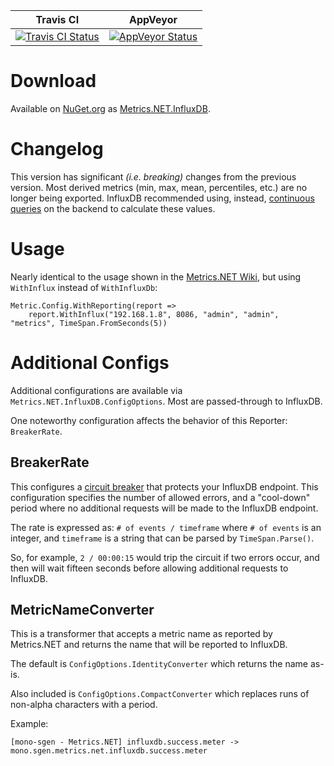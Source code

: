 | Travis CI | AppVeyor |
|----------|----------|
|[![Travis CI Status](https://travis-ci.org/mnadel/metrics.net.influxdb.svg?branch=master)](https://travis-ci.org/mnadel/metrics.net.influxdb)|[![AppVeyor Status](https://ci.appveyor.com/api/projects/status/gkd1n41vkigtm4q4?svg=true)](https://ci.appveyor.com/project/mnadel/metrics-net-influxdb)|

# Download

Available on [NuGet.org](https://www.nuget.org/packages/Metrics.NET.InfluxDB/) as [Metrics.NET.InfluxDB](https://www.nuget.org/packages/Metrics.NET.InfluxDB/).

# Changelog

This version has significant *(i.e. breaking)* changes from the previous version. Most derived metrics (min, max, mean, percentiles, etc.) are no longer being exported. InfluxDB recommended using, instead, [continuous queries](https://influxdb.com/docs/v0.9/query_language/continuous_queries.html) on the backend to calculate these values.

# Usage

Nearly identical to the usage shown in the [Metrics.NET Wiki](https://github.com/etishor/Metrics.NET/wiki/InfluxDb), but using `WithInflux` instead of `WithInfluxDb`:

    Metric.Config.WithReporting(report => 
        report.WithInflux("192.168.1.8", 8086, "admin", "admin", "metrics", TimeSpan.FromSeconds(5))

# Additional Configs

Additional configurations are available via `Metrics.NET.InfluxDB.ConfigOptions`. Most are passed-through to InfluxDB. 

One noteworthy configuration affects the behavior of this Reporter: `BreakerRate`.

## BreakerRate

This configures a [circuit breaker](https://github.com/michael-wolfenden/Polly) that protects your InfluxDB endpoint. This configuration specifies the number of allowed errors, and a "cool-down" period where no additional requests will be made to the InfluxDB endpoint.

The rate is expressed as: `# of events / timeframe` where `# of events` is an integer, and `timeframe` is a string that can be parsed by `TimeSpan.Parse()`.

So, for example, `2 / 00:00:15` would trip the circuit if two errors occur, and then will wait fifteen seconds before allowing additional requests to InfluxDB.

## MetricNameConverter

This is a transformer that accepts a metric name as reported by Metrics.NET and returns the name that will be reported to InfluxDB.

The default is `ConfigOptions.IdentityConverter` which returns the name as-is.

Also included is `ConfigOptions.CompactConverter` which replaces runs of non-alpha characters with a period.

Example:

    [mono-sgen - Metrics.NET] influxdb.success.meter -> mono.sgen.metrics.net.influxdb.success.meter
